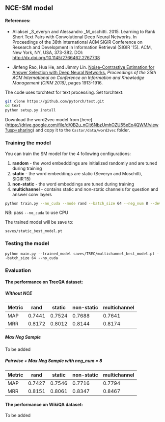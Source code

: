 ## NCE-SM model

#### References:
+ Aliaksei _S_everyn and Alessandro _M_oschitti. 2015. Learning to Rank Short Text Pairs with Convolutional Deep Neural
Networks. In Proceedings of the 38th International ACM SIGIR Conference on Research and Development in Information 
Retrieval (SIGIR '15). ACM, New York, NY, USA, 373-382. DOI: http://dx.doi.org/10.1145/2766462.2767738

+ Jinfeng Rao, Hua He, and Jimmy Lin. [Noise-Contrastive Estimation for Answer Selection with Deep Neural Networks.](http://dl.acm.org/citation.cfm?id=2983872) *Proceedings of the 25th ACM International on Conference on Information and Knowledge Management (CIKM 2016)*, pages 1913-1916.


The code uses torchtext for text processing. Set torchtext:
```bash
git clone https://github.com/pytorch/text.git
cd text
python setup.py install
```

Download the word2vec model from [here] (https://drive.google.com/file/d/0B2u_nClt6NbzUmhOZU55eEo4QWM/view?usp=sharing) 
and copy it to the `Castor/data/word2vec` folder.

### Training the model

You can train the SM model for the 4 following configurations:
1. __random__ - the word embedddings are initialized randomly and are tuned during training
2. __static__ - the word embeddings are static (Severyn and Moschitti, SIGIR'15)
3. __non-static__ - the word embeddings are tuned during training
4. __multichannel__ - contains static and non-static channels for question and answer conv layers


```bash
python train.py --no_cuda --mode rand --batch_size 64 --neg_num 8 --dev_every 50 --patience 1000
```

NB: pass `--no_cuda` to use CPU

The trained model will be save to:
```
saves/static_best_model.pt
```

### Testing the model

```
python main.py --trained_model saves/TREC/multichannel_best_model.pt --batch_size 64 --no_cuda
```

### Evaluation

#### The performance on TrecQA dataset:

##### Without NCE

Metric |rand   |static|non-static|multichannel
-------|-------|------|----------|------------
MAP    |0.7441 |0.7524|0.7688    |0.7641
MRR    |0.8172 |0.8012|0.8144    |0.8174

##### Max Neg Sample

To be added

##### Pairwise + Max Neg Sample with neg_num = 8

Metric |rand   |static|non-static|multichannel
-------|-------|------|----------|------------
MAP    |0.7427 |0.7546|0.7716    |0.7794
MRR    |0.8151 |0.8061|0.8347    |0.8467


#### The performance on WikiQA dataset:

To be added

